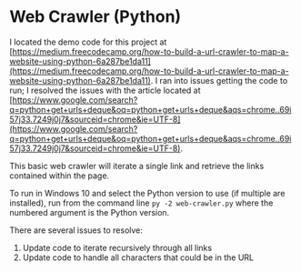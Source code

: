 # Web Crawler (Python)

I located the demo code for this project at [https://medium.freecodecamp.org/how-to-build-a-url-crawler-to-map-a-website-using-python-6a287be1da11](https://medium.freecodecamp.org/how-to-build-a-url-crawler-to-map-a-website-using-python-6a287be1da11). I ran into issues getting the code to run; I resolved the issues with the article located at [https://www.google.com/search?q=python+get+urls+deque&oq=python+get+urls+deque&aqs=chrome..69i57j33.7249j0j7&sourceid=chrome&ie=UTF-8](https://www.google.com/search?q=python+get+urls+deque&oq=python+get+urls+deque&aqs=chrome..69i57j33.7249j0j7&sourceid=chrome&ie=UTF-8).

This basic web crawler will iterate a single link and retrieve the links contained within the page.

To run in Windows 10 and select the Python version to use (if multiple are installed), run from the command line ```py -2 web-crawler.py``` where the numbered argument is the Python version.

There are several issues to resolve:

1. Update code to iterate recursively through all links
1. Update code to handle all characters that could be in the URL